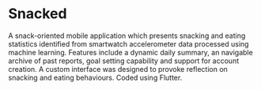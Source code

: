 # Snacked

A snack-oriented mobile application which presents snacking and eating statistics identified from smartwatch accelerometer data processed using machine learning. Features include a dynamic daily summary, an navigable archive of past reports, goal setting capability and support for account creation. A custom interface was designed to provoke reflection on snacking and eating behaviours. Coded using Flutter.
